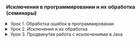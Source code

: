 ### Исключения в программировании и их обработка (семинары)

<details class="desc" data-name="lesson1"><summary>Урок 1. Обработка ошибок в программировании</summary>

[Домашнее задание][home1]

1. Реализуйте 3 метода, чтобы в каждом из них получить разные исключения.
2. Посмотрите на код, и подумайте сколько разных типов исключений вы тут сможете получить?
3. Реализуйте метод, принимающий в качестве аргументов два целочисленных массива, и возвращающий
   новый массив, каждый элемент которого равен разности элементов двух входящих массивов в той же ячейке.
   Если длины массивов не равны, необходимо как-то оповестить пользователя.
4. _* Реализуйте метод, принимающий в качестве аргументов два целочисленных массива, и возвращающий
   новый массив, каждый элемент которого равен частному элементов двух входящих массивов в той же ячейке.
   Если длины массивов не равны, необходимо как-то оповестить пользователя. Важно: При выполнении метода
   единственное исключение, которое пользователь может увидеть - RuntimeException, т.е. ваше._

</details>

<details class="desc" data-name="lesson2"><summary>Урок 2. Исключения и их обработка</summary>

[Домашнее задание][home2]

1. Реализуйте метод, который запрашивает у пользователя ввод дробного числа (типа float), и возвращает
   введенное значение. Ввод текста вместо числа не должно приводить к падению приложения, вместо этого,
   необходимо повторно запросить у пользователя ввод данных.
2. Если необходимо, исправьте данный код ([задание 2](https://docs.google.com/document/d/17EaA1lDxzD5YigQ5OAal60fOFKVoCbEJqooB9XfhT7w/edit))<br><br>
    ```java
        try {
            int d = 0;
            double catchedRes1 = intArray[8] / d;
            System.out.println("catchedRes1 = " + catchedRes1);
        } catch (ArithmeticException e) {
            System.out.println("Catching exception: " + e);
        }
    ```
   1. Дан следующий код, исправьте его там, где требуется ([задание 3](https://docs.google.com/document/d/17EaA1lDxzD5YigQ5OAal60fOFKVoCbEJqooB9XfhT7w/edit))<br><br>
    ```java
    public static void main(String[] args) throws Exception {
        try {
            int a = 90;
            int b = 3;
            System.out.println(a / b);
            printSum(23, 234);
            int[] abc = { 1, 2 };
            abc[3] = 9;
        } catch (Throwable ex) {
            System.out.println("Что-то пошло не так...");
        } catch (NullPointerException ex) {
            System.out.println("Указатель не может указывать на null!");
        } catch (IndexOutOfBoundsException ex) {
            System.out.println("Массив выходит за пределы своего размера!");
        }
    }
    public static void printSum(Integer a, Integer b) throws FileNotFoundException {
        System.out.println(a + b);
    }
    ```
   2. Разработайте программу, которая выбросит Exception, когда пользователь вводит пустую строку.
      Пользователю должно показаться сообщение, что пустые строки вводить нельзя.

</details>

<details class="desc" data-name="lesson3"><summary>Урок 3. Продвинутая работа с исключениями в Java</summary>

[Домашнее задание][home3]

Напишите приложение, которое будет запрашивать у пользователя следующие данные в произвольном порядке,
разделенные пробелом:\
фамилия имя отчество дата_рождения номер_телефона пол
```java
class Пользователь {
    /*** Форматы данных ***/
    private string фамилия, имя, отчество; // строки
    private string дата_рождения; // строка формата dd.mm.yyyy
    private int номер_телефона; // целое беззнаковое число без форматирования
    private char пол; // символ латиницей f или m
}
```
- Приложение должно проверить введенные данные по количеству. Если количество не совпадает с требуемым,
  вернуть код ошибки, обработать его и показать пользователю сообщение, что он ввел меньше/больше данных,
  чем требуется.
- Приложение должно попытаться распарсить полученные значения и выделить из них требуемые параметры. Если
  форматы данных не совпадают, нужно бросить исключение, соответствующее типу проблемы. Можно использовать
  встроенные типы java и создать свои. Исключение должно быть корректно обработано, пользователю выведено
  сообщение с информацией, что именно неверно.
- Если всё введено и обработано верно, должен создаться файл с названием, равным фамилии, в него в одну
  строку должны записаться полученные данные, вида: `<фамилия><имя><отчество><дата_рождения><номер_телефона><пол>`
  Однофамильцы должны записаться в один и тот же файл, в отдельные строки.
  - _Не забудьте закрыть соединение с файлом._
  - _При возникновении проблемы с чтением-записью в файл, исключение должно быть корректно обработано, пользователь должен увидеть стектрейс ошибки._
```text
Данная промежуточная аттестация оценивается по системе "зачет" / "не зачет"

"Зачет" ставится, если слушатель успешно выполнил
"Незачет"" ставится, если слушатель успешно выполнил

Критерии оценивания:
Слушатель напишите приложение, которое будет запрашивать у пользователя следующие данные в произвольном порядке, разделенные пробело
```

</details>

<details class="desc" style="display: none"><summary>Стили для IDE</summary>

<style>
.desc {
    margin: 0 0 0 1em;
    padding: 0 0 1em;
}
.desc summary {
    margin: 0 0 -1em;
    list-style-position: outside;
    cursor: pointer;
    
}
.desc pre {
    border: 1px solid #37b;
    margin: -1em 0 1.5em;
    padding: 0.3em 0.6em;
}
</style>

</details>

[home1]: src/main/java/lesson1/homework/
[home2]: src/main/java/lesson2/homework/
[home3]: src/main/java/lesson3/homework/